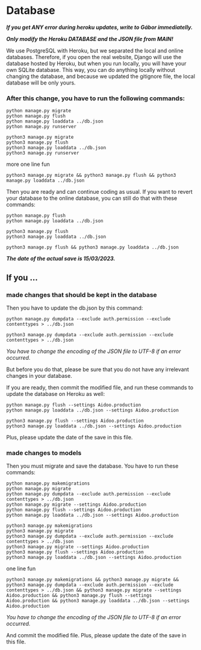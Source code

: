 # Database

***If you get ANY error during heroku updates, write to Gábor immediatelly.***

***Only modify the Heroku DATABASE and the JSON file from MAIN!***

We use PostgreSQL with Heroku, but we separated the local and online databases. Therefore, if you open the real website, Django will use the database hosted by Heroku, but when you run locally, you will have your own SQLite database. This way, you can do anything locally without changing the database, and because we updated the gitignore file, the local database will be only yours.

### After this change, you have to run the following commands:

```
python manage.py migrate
python manage.py flush
python manage.py loaddata ../db.json
python manage.py runserver
```

```
python3 manage.py migrate
python3 manage.py flush
python3 manage.py loaddata ../db.json
python3 manage.py runserver
```

more one line fun
```
python3 manage.py migrate && python3 manage.py flush && python3 manage.py loaddata ../db.json
```

Then you are ready and can continue coding as usual. If you want to revert your database to the online database, you can still do that with these commands:

```
python manage.py flush
python manage.py loaddata ../db.json
```

```
python3 manage.py flush
python3 manage.py loaddata ../db.json
```

```
python3 manage.py flush && python3 manage.py loaddata ../db.json
```

***The date of the actual save is 15/03/2023.***


## If you ...

### made changes that should be kept in the database

Then you have to update the db.json by this command:

```
python manage.py dumpdata --exclude auth.permission --exclude contenttypes > ../db.json
```

```
python3 manage.py dumpdata --exclude auth.permission --exclude contenttypes > ../db.json
```

*You have to change the encoding of the JSON file to UTF-8 if an error occurred.*

But before you do that, please be sure that you do not have any irrelevant changes in your database.

If you are ready, then commit the modified file, and run these commands to update the database on Heroku as well:

```
python manage.py flush --settings Aidoo.production
python manage.py loaddata ../db.json --settings Aidoo.production
```

```
python3 manage.py flush --settings Aidoo.production
python3 manage.py loaddata ../db.json --settings Aidoo.production
```

Plus, please update the date of the save in this file.

### made changes to models

Then you must migrate and save the database. You have to run these commands:

```
python manage.py makemigrations
python manage.py migrate
python manage.py dumpdata --exclude auth.permission --exclude contenttypes > ../db.json
python manage.py migrate --settings Aidoo.production
python manage.py flush --settings Aidoo.production
python manage.py loaddata ../db.json --settings Aidoo.production
```

```
python3 manage.py makemigrations
python3 manage.py migrate
python3 manage.py dumpdata --exclude auth.permission --exclude contenttypes > ../db.json
python3 manage.py migrate --settings Aidoo.production
python3 manage.py flush --settings Aidoo.production
python3 manage.py loaddata ../db.json --settings Aidoo.production
```

one line fun
```
python3 manage.py makemigrations && python3 manage.py migrate && python3 manage.py dumpdata --exclude auth.permission --exclude contenttypes > ../db.json && python3 manage.py migrate --settings Aidoo.production && python3 manage.py flush --settings Aidoo.production && python3 manage.py loaddata ../db.json --settings Aidoo.production
```

*You have to change the encoding of the JSON file to UTF-8 if an error occurred.*

And commit the modified file. Plus, please update the date of the save in this file.
